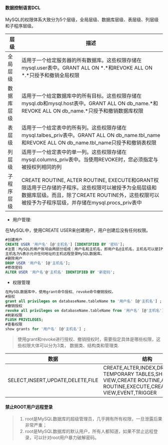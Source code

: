 
#### 数据控制语言DCL

MySQL的权限体系大致分为5个层级，全局层级、数据库层级、表层级、列层级和子程序层级。


层级|描述|
-|-|
全局层级|适用于一个给定服务器的所有数据库。这些权限存储在mysql.user表中。GRANT ALL ON *.*和REVOKE ALL ON *.*只授予和撤销全局权限|
数据库层级|适用于一个给定数据库中的所有目标。这些权限存储在mysql.db和mysql.host表中。GRANT ALL ON db_name.*和REVOKE ALL ON db_name.*只授予和撤销数据库权限|
表层级|适用于一个给定表中的所有列。这些权限存储在mysql.talbes_priv表中。GRANT ALL ON db_name.tbl_name和REVOKE ALL ON db_name.tbl_name只授予和撤销表权限|
列层级|适用于一个给定表中的单一列。这些权限存储在mysql.columns_priv表中。当使用REVOKE时，您必须指定与被授权列相同的列|
子程序层级|CREATE ROUTINE, ALTER ROUTINE, EXECUTE和GRANT权限适用于已存储的子程序。这些权限可以被授予为全局层级和数据库层级。而且，除了CREATE ROUTINE外，这些权限可以被授予为子程序层级，并存储在mysql.procs_priv表中|

- 用户管理:

在MySQL中，使用CREATE USER来创建用户，用户创建后没有任何权限。
```sql
#创建用户
CREATE USER '用户名' [@'主机名'] [IDENTIFIED BY '密码'];
#注意：MySQL的用户账号由两部分组成：用户名和主机名，即用户名@主机名，主机名可以是IP或机器名称，
主机名为%表示允许任何地址的主机远程登录MySQL数据库。
#删除用户
DROP USER '用户名' [@'主机名'];
#修改密码
ALTER USER '用户名'@'主机名' IDENTIFIED BY '新密码';
```

- 权限管理
```sql
在MySQL数据库中，使用grant命令授权、revoke命令撤销授权。
#授权
grant all privileges on databaseName.tableName to '用户名' [@'主机名'] ;
#撤销授权
revoke all privileges on databaseName.tableName from '用户名' [@'主机名'] ;
#刷新权限
FLUSH PRIVILEGES;
#查看权限
show grants for '用户名' [@'主机名'] ;
```
>使用grant和revoke进行授权、撤销授权时，需要指定具体是哪些权限，这些权限大体可以分为3类，
数据类、结构类和管理类.

数据|结构|管理|
-|-|-|
SELECT,INSERT,UPDATE,DELETE,FILE|CREATE,ALTER,INDEX,DROP,CREATE TEMPORARY TABLES,SHOW VIEW,CREATE ROUTINE,ALTER ROUTINE,EXECUTE,CREATE VIEW,EVENT,TRIGGER|USAGE,GRANT,SUPER,PROCESS,RELOAD,SHUTDOWN,SHOW DATABASES,LOCK TABLES,REFERENCES,REPUCATION CUENT,REPUCATION,SLAVE,CREATE USER|

#### 禁止ROOT用户远程登录

> 1. root是MySQL数据库的超级管理员，几乎拥有所有权限，一旦泄露后果非常严重；
> 2. root是MySQL数据库的默认用户，所有人都知道，如果不禁止远程登录，可以针对root用户暴力破解密码。